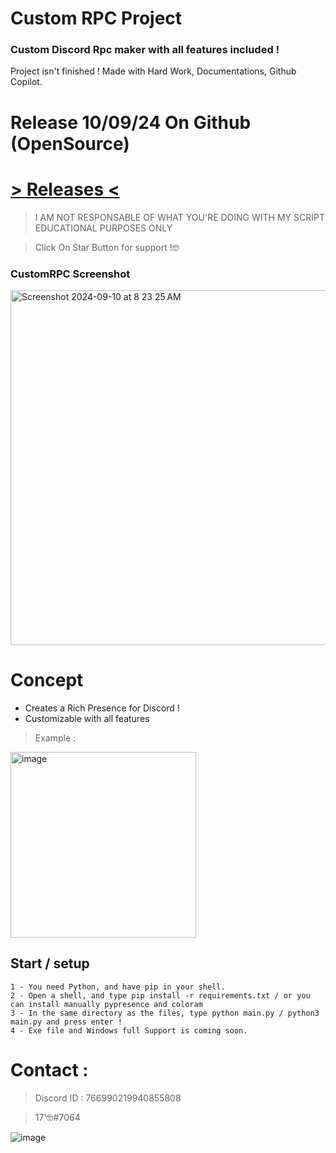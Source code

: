# Custom RPC Project 

### Custom Discord Rpc maker with all features included !
Project isn't finished ! Made with Hard Work, Documentations, Github Copilot.

# Release 10/09/24 On Github (OpenSource)
# [> Releases <]()

> I AM NOT RESPONSABLE OF WHAT YOU'RE DOING WITH MY SCRIPT
> EDUCATIONAL PURPOSES ONLY

> Click On Star Button for support !🤓

### CustomRPC Screenshot
<img width="568" alt="Screenshot 2024-09-10 at 8 23 25 AM" src="https://github.com/user-attachments/assets/1abf9797-8e64-436b-8c96-dd26b0845357">

# Concept 

- Creates a Rich Presence for Discord !
- Customizable with all features
> Example :
<img width="297" alt="image" src="https://github.com/user-attachments/assets/f5a1754b-ba3a-4672-9515-110358695a39">


## Start / setup

```
1 - You need Python, and have pip in your shell.
2 - Open a shell, and type pip install -r requirements.txt / or you can install manually pypresence and coloram
3 - In the same directory as the files, type python main.py / python3 main.py and press enter !
4 - Exe file and Windows full Support is coming soon.

```

# Contact : 
> Discord ID : 766990219940855808

> 17'🤓#7064                      



![image](https://media.discordapp.net/attachments/945746542424387615/945778865727479958/20220205_130153.gif)
